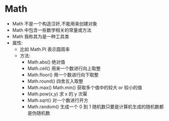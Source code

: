 # Math

- Math 不是一个构造汉奸,不能用来创建对象
- Math 中包含一些数学相关的常量或方法
- Math 我称其为是一种工具类
- 属性:
  - 比如 Math.PI 表示圆周率
  - 方法:
    - Math.abs() 绝对值
    - Math.ceil() 用来一个数进行向上取整
    - Math.floor() 用一个数进行向下取整
    - Math.round() 四舍五入取整
    - Math.max() Math.min() 获取多个值中的较大 or 较小的值
    - Math.pow(x,y) 求 x 的 y 次幂
    - Math.sqrt() 对一个数进行开方
    - Math.random() 生成一个 0 到 1 随机数只要是计算机生成的随机数都是伪随机数
